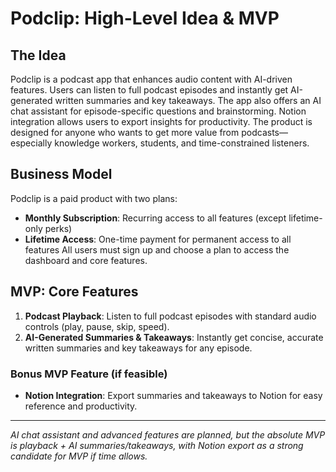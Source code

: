 # Podclip: High-Level Idea & MVP

## The Idea
Podclip is a podcast app that enhances audio content with AI-driven features. Users can listen to full podcast episodes and instantly get AI-generated written summaries and key takeaways. The app also offers an AI chat assistant for episode-specific questions and brainstorming. Notion integration allows users to export insights for productivity. The product is designed for anyone who wants to get more value from podcasts—especially knowledge workers, students, and time-constrained listeners.

## Business Model
Podclip is a paid product with two plans:
- **Monthly Subscription**: Recurring access to all features (except lifetime-only perks)
- **Lifetime Access**: One-time payment for permanent access to all features
All users must sign up and choose a plan to access the dashboard and core features.

## MVP: Core Features
1. **Podcast Playback**: Listen to full podcast episodes with standard audio controls (play, pause, skip, speed).
2. **AI-Generated Summaries & Takeaways**: Instantly get concise, accurate written summaries and key takeaways for any episode.

### Bonus MVP Feature (if feasible)
- **Notion Integration**: Export summaries and takeaways to Notion for easy reference and productivity.

---
*AI chat assistant and advanced features are planned, but the absolute MVP is playback + AI summaries/takeaways, with Notion export as a strong candidate for MVP if time allows.* 